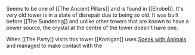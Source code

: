 Seems to be one of [[The Ancient Pillars]] and is found in [[Ehobel]]. It's very old tower is in a state of disrepair due to being so old. It was built before [[The Sundering]] and unlike other towers that are known to have a power source, the crystal at the centre of the tower doesn't have one. 

When [[The Party]] visits this tower [[Korrigan]] uses [Speak with Animals](https://www.dndbeyond.com/spells/2258-speak-with-animals) and managed to make contact with the 